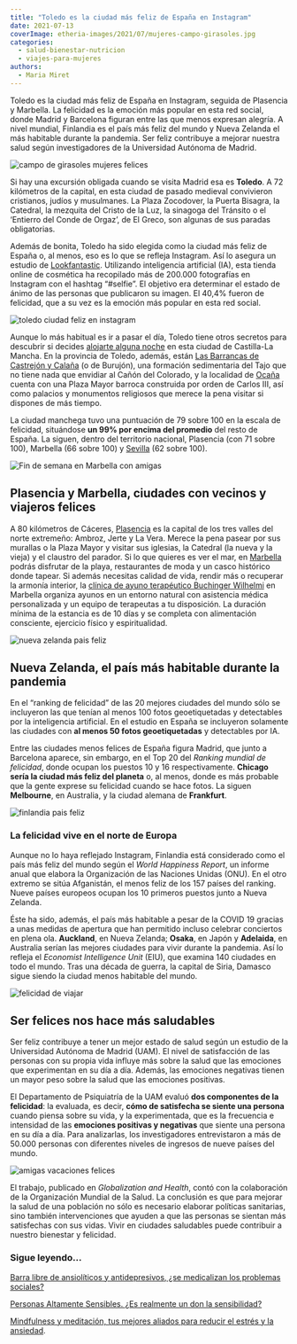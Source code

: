 ```yaml
---
title: "Toledo es la ciudad más feliz de España en Instagram"
date: 2021-07-13
coverImage: etheria-images/2021/07/mujeres-campo-girasoles.jpg
categories: 
  - salud-bienestar-nutricion
  - viajes-para-mujeres
authors: 
  - Maria Miret
---
```


Toledo es la ciudad más feliz de España en Instagram, seguida de Plasencia y Marbella. La felicidad es la emoción más popular en esta red social, donde Madrid y Barcelona figuran entre las que menos expresan alegría. A nivel mundial, Finlandia es el país más feliz del mundo y Nueva Zelanda el más habitable durante la pandemia. Ser feliz contribuye a mejorar nuestra salud según investigadores de la Universidad Autónoma de Madrid.

![campo de girasoles mujeres felices](etheria-images/2021/07/mujeres-campo-girasoles.jpg "Los usuarios de Instagram demuestran mayor grado de alegría en algunos destinos. © Antonio Visalli")

Si hay una excursión obligada cuando se visita Madrid esa es **Toledo**. A 72 kilómetros 
de la capital, en esta ciudad de pasado medieval convivieron cristianos, judíos y 
musulmanes. La Plaza Zocodover, la Puerta Bisagra, la Catedral, la mezquita del Cristo 
de la Luz, la sinagoga del Tránsito o el ‘Entierro del Conde de Orgaz’, de El Greco, son 
algunas de sus paradas obligatorias. 

Además de bonita, Toledo ha sido elegida como la ciudad más feliz de España o, al menos, 
eso es lo que se refleja Instagram. Así lo asegura un estudio de [Lookfantastic](https://www.lookfantastic.es/). 
Utilizando inteligencia artificial (IA), esta tienda online de cosmética ha recopilado 
más de 200.000 fotografías en Instagram con el hashtag “#selfie”. El objetivo era 
determinar el estado de ánimo de las personas que publicaron su imagen. El 40,4% fueron 
de felicidad, que a su vez es la emoción más popular en esta red social. 

![toledo ciudad feliz en instagram](etheria-images/2021/07/toledo-ciudad-feliz.jpg "Toledo es la ciudad que más felicidad genera en Instagram. © Miguel Ángel Sanz")

Aunque lo más habitual es ir a pasar el día, Toledo tiene otros secretos para descubrir 
si decides [alojarte alguna 
noche](https://etheriamagazine.com/2019/08/19/que-hacer-finde-toledo-ruta-nocturna/) en 
esta ciudad de Castilla-La Mancha. En la provincia de Toledo, además, están [Las 
Barrancas de Castrejón y 
Calaña](https://etheriamagazine.com/2020/06/02/11-escapadas-cercanas-a-dos-horas-de-madrid/) 
(o de Burujón), una formación sedimentaria del Tajo que no tiene nada que envidiar al 
Cañón del Colorado, y la localidad de [Ocaña](https://etheriamagazine.com/2020/05/20/15-escapadas-a-menos-de-99-km-de-madrid/) 
cuenta con una Plaza Mayor barroca construida por orden de Carlos III, así como palacios 
y monumentos religiosos que merece la pena visitar si dispones de más tiempo. 

La ciudad manchega tuvo una puntuación de 79 sobre 100 en la escala de felicidad, 
situándose **un 99% por encima del promedio** del resto de España. La siguen, dentro del 
territorio nacional, Plasencia (con 71 sobre 100), Marbella (66 sobre 100) y [Sevilla](https://etheriamagazine.com/2020/09/28/10-mejores-planes-en-sevilla-con-amigas-o-pareja/) 
(62 sobre 100). 

![Fin de semana en Marbella con amigas](etheria-images/2019/06/marbella-casco-historico.jpg "Macetas en el casco histórico de Marbella.")

## Plasencia y Marbella, ciudades con vecinos y viajeros felices

A 80 kilómetros de Cáceres, [Plasencia](https://etheriamagazine.com/2019/10/02/donde-comer-que-ver-hacer-viaje-norte-de-extremadura/) 
es la capital de los tres valles del norte extremeño: Ambroz, Jerte y La Vera. Merece la 
pena pasear por sus murallas o la Plaza Mayor y visitar sus iglesias, la Catedral (la 
nueva y la vieja) y el claustro del parador. Si lo que quieres es ver el mar, en [Marbella](https://etheriamagazine.com/2019/06/11/guia-practica-para-exprimir-marbella-con-amigas-en-un-fin-de-semana/) 
podrás disfrutar de la playa, restaurantes de moda y un casco histórico donde tapear. Si 
además necesitas calidad de vida, rendir más o recuperar la armonía interior, la [clínica 
de ayuno terapéutico Buchinger 
Wilhelmi](https://etheriamagazine.com/2021/02/17/beneficios-del-ayuno-intermitente-para-la-salud/) 
en Marbella organiza ayunos en un entorno natural con asistencia médica personalizada y 
un equipo de terapeutas a tu disposición. La duración mínima de la estancia es de 10 
días y se completa con alimentación consciente, ejercicio físico y espiritualidad. 

![nueva zelanda pais feliz](etheria-images/2021/07/felicidad-nueva-zelanda.jpg "Nueva Zelanda, el país más habitable en tiempos de pandemia. © Mike Swigunski")

## Nueva Zelanda, el país más habitable durante la pandemia

En el “ranking de felicidad” de las 20 mejores ciudades del mundo sólo se incluyeron las 
que tenían al menos 100 fotos geoetiquetadas y detectables por la inteligencia 
artificial. En el estudio en España se incluyeron solamente las ciudades con **al menos 
50 fotos geoetiquetadas** y detectables por IA. 

Entre las ciudades menos felices de España figura Madrid, que junto a Barcelona aparece, 
sin embargo, en el Top 20 del _Ranking mundial de felicidad_, donde ocupan los puestos 
10 y 16 respectivamente. **Chicago sería la ciudad más feliz del planeta** o, al menos, 
donde es más probable que la gente exprese su felicidad cuando se hace fotos. La siguen 
**Melbourne**, en Australia, y la ciudad alemana de **Frankfurt**. 

![finlandia pais feliz](etheria-images/2021/07/finlandia-destino-feliz.jpg "Finlandia suele ocupar el primer puesto en países felices. © Tommaso Fornoni")

### La felicidad vive en el norte de Europa

Aunque no lo haya reflejado Instagram, Finlandia está considerado como el país más feliz 
del mundo según el _World Happiness Report_, un informe anual que elabora la 
Organización de las Naciones Unidas (ONU). En el otro extremo se sitúa Afganistán, el 
menos feliz de los 157 países del ranking. Nueve países europeos ocupan los 10 primeros 
puestos junto a Nueva Zelanda. 

Éste ha sido, además, el país más habitable a pesar de la COVID 19 gracias a unas 
medidas de apertura que han permitido incluso celebrar conciertos en plena ola. 
**Auckland**, en Nueva Zelanda; **Osaka**, en Japón y **Adelaida**, en Australia serían 
las mejores ciudades para vivir durante la pandemia. Así lo refleja el _Economist 
Intelligence Unit_ (EIU), que examina 140 ciudades en todo el mundo. Tras una década de 
guerra, la capital de Siria, Damasco sigue siendo la ciudad menos habitable del mundo. 

![felicidad de viajar](etheria-images/2021/07/vacaciones-felicidad.jpg "Es importante estar satisfechos con nuestra vida para no padecer enfermedades. © Artem Beliaikin")

## Ser felices nos hace más saludables

Ser feliz contribuye a tener un mejor estado de salud según un estudio de la Universidad 
Autónoma de Madrid (UAM). El nivel de satisfacción de las personas con su propia vida 
influye más sobre la salud que las emociones que experimentan en su día a día. Además, 
las emociones negativas tienen un mayor peso sobre la salud que las emociones positivas. 

El Departamento de Psiquiatría de la UAM evaluó **dos componentes de la felicidad**: la 
evaluada, es decir, **cómo de satisfecha se siente una persona** cuando piensa sobre su 
vida, y la experimentada, que es la frecuencia e intensidad de las **emociones positivas 
y negativas** que siente una persona en su día a día. Para analizarlas, los 
investigadores entrevistaron a más de 50.000 personas con diferentes niveles de ingresos 
de nueve países del mundo. 

![amigas vacaciones felices](etheria-images/2021/07/viaje-felicidad.jpg "La felicidad tiene dos componentes: autosatisfacción y emociones positivas. © Courtney Cook")

El trabajo, publicado en _Globalization and Health_, contó con la colaboración de la 
Organización Mundial de la Salud. La conclusión es que para mejorar la salud de una 
población no sólo es necesario elaborar políticas sanitarias, sino también 
intervenciones que ayuden a que las personas se sientan más satisfechas con sus vidas. 
Vivir en ciudades saludables puede contribuir a nuestro bienestar y felicidad. 

### Sigue leyendo...

[Barra libre de ansiolíticos y antidepresivos, ¿se medicalizan los problemas 
sociales?](https://etheriamagazine.com/2021/04/14/ansioliticos-y-antidepresivos-no-resuelven-los-problemas/) 

[Personas Altamente Sensibles. ¿Es realmente un don la 
sensibilidad?](https://etheriamagazine.com/2020/11/25/personas-altamente-sensibles-es-realmente-un-don-la-sensibilidad/) 

[Mindfulness y meditación, tus mejores aliados para reducir el estrés y la 
ansiedad](https://etheriamagazine.com/2020/11/18/mindfulness-y-meditacion-para-reducir-estres-ansiedad-y-depresion/).
